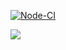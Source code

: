 [![Node-CI](https://github.com/vladimirloskutov/frontend-project-lvl1/workflows/Node-CI/badge.svg)](https://github.com/vladimirloskutov/frontend-project-lvl1/actions)

<a href="https://codeclimate.com/github/codeclimate/codeclimate/maintainability"><img src="https://api.codeclimate.com/v1/badges/a99a88d28ad37a79dbf6/maintainability" /></a>